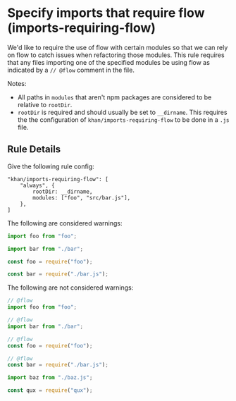 # Specify imports that require flow (imports-requiring-flow)

We'd like to require the use of flow with certain modules so that we can
rely on flow to catch issues when refactoring those modules.  This rule
requires that any files importing one of the specified modules be using
flow as indicated by a `// @flow` comment in the file.

Notes:
- All paths in `modules` that aren't npm packages are considered to be
  relative to `rootDir`.
- `rootDir` is required and should usually be set to `__dirname`.  This
  requires the the configuration of `khan/imports-requiring-flow` to be
  done in a `.js` file.

## Rule Details

Give the following rule config:

```
"khan/imports-requiring-flow": [
    "always", {
        rootDir: __dirname,
        modules: ["foo", "src/bar.js"],
    },
]
```

The following are considered warnings:

```js
import foo from "foo";
```

```js
import bar from "./bar";
```

```js
const foo = require("foo");
```

```js
const bar = require("./bar.js");
```

The following are not considered warnings:

```js
// @flow
import foo from "foo";
```

```js
// @flow
import bar from "./bar";
```

```js
// @flow
const foo = require("foo");
```

```js
// @flow
const bar = require("./bar.js");
```

```js
import baz from "./baz.js";
```

```js
const qux = require("qux");
```
